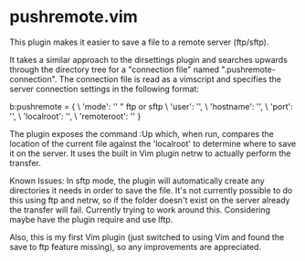 pushremote.vim
==============

This plugin makes it easier to save a file to a remote server (ftp/sftp).

It takes a similar approach to the dirsettings plugin and searches upwards through the directory tree
for a "connection file" named ".pushremote-connection". The connection file is read as a vimscript and 
specifies the server connection settings in the following format:

b:pushremote = {
\     'mode': '' " ftp or sftp
\			'user': '',
\			'hostname': '',
\			'port': '',
\ 		'localroot': '',
\			'remoteroot': '' 
\}

The plugin exposes the command :Up which, when run, compares the location of the current file against
the 'localroot' to determine where to save it on the server. It uses the built in Vim plugin netrw to
actually perform the transfer.

Known Issues:
In sftp mode, the plugin will automatically create any directories it needs in order to save the file. It's not
currently possible to do this using ftp and netrw, so if the folder doesn't exist on the server already the
transfer will fail. Currently trying to work around this. Considering maybe have the plugin require and use lftp.

Also, this is my first Vim plugin (just switched to using Vim and found the save to ftp feature missing), so any
improvements are appreciated.
